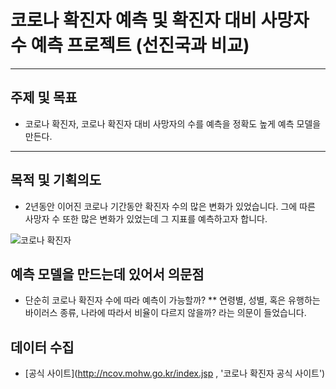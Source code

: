 # 코로나 확진자 예측 및 확진자 대비 사망자 수 예측 프로젝트 (선진국과 비교)
---
## 주제 및 목표
* 코로나 확진자, 코로나 확진자 대비 사망자의 수를 예측을 정확도 높게 예측 모델을 만든다.
---
## 목적 및 기획의도
* 2년동안 이어진 코로나 기간동안 확진자 수의 많은 변화가 있었습니다. 그에 따른 사망자 수 또한 많은 변화가 있었는데 그 지표를 예측하고자 합니다.

![코로나 확진자](https://user-images.githubusercontent.com/98293593/167098390-4e973209-91a0-480c-981a-b9dbbf1b6359.PNG)

## 예측 모델을 만드는데 있어서 의문점
* 단순히 코로나 확진자 수에 따라 예측이 가능할까?
** 연령별, 성별, 혹은 유행하는 바이러스 종류, 나라에 따라서 비율이 다르지 않을까? 라는 의문이 들었습니다.

## 데이터 수집
* [공식 사이트](http://ncov.mohw.go.kr/index.jsp , '코로나 확진자 공식 사이트') 

